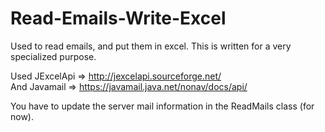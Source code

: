 # Read-Emails-Write-Excel
Used to read emails, and put them in excel. This is written for a very specialized purpose.

Used JExcelApi => http://jexcelapi.sourceforge.net/ <br/>
And Javamail => https://javamail.java.net/nonav/docs/api/  

You have to update the server mail information in the ReadMails class (for now).
